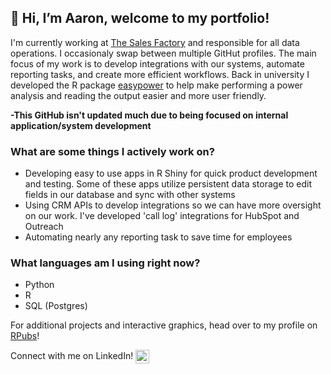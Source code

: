## 👋 Hi, I’m Aaron, welcome to my portfolio!

I'm currently working at [The Sales Factory](https://www.thesalesfactory.com/) and responsible for all data operations. I occasionaly swap between multiple GitHut profiles. The main focus of my work is to develop integrations with our systems, automate reporting tasks, and create more efficient workflows. Back in university I developed the R package [easypower](https://cran.r-project.org/web/packages/easypower/index.html) to help make performing a power analysis and reading the output easier and more user friendly.

**-This GitHub isn't updated much due to being focused on internal application/system development**

### What are some things I actively work on?
- Developing easy to use apps in R Shiny for quick product development and testing. Some of these apps utilize persistent data storage to edit fields in  our database and sync with other systems
- Using CRM APIs to develop integrations so we can have more oversight on our work. I've developed 'call log' integrations for HubSpot and Outreach
- Automating nearly any reporting task to save time for employees

### What languages am I using right now?
- Python
- R
- SQL (Postgres)

For additional projects and interactive graphics, head over to my profile on [RPubs](https://rpubs.com/McGarveyA)!

Connect with me on LinkedIn!
[<img align="center" alt="aaronmcgarvey | LinkedIn" width="22px" src="https://cdn.jsdelivr.net/npm/simple-icons@v3/icons/linkedin.svg" />][linkedin]

<!---
amcgarvey93/amcgarvey93 is a ✨ special ✨ repository because its `README.md` (this file) appears on your GitHub profile.
You can click the Preview link to take a look at your changes.
--->
[linkedin]: https://linkedin.com/in/aaron-mcgarvey93
